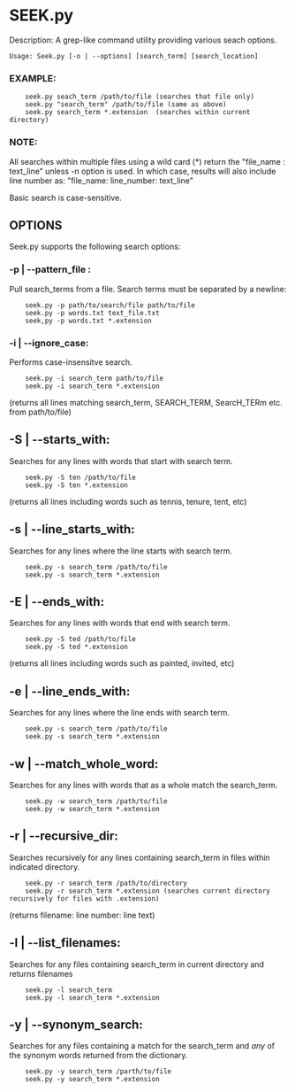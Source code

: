 SEEK.py
=======

Description: A grep-like command utility providing various seach options.

	Usage: Seek.py [-o | --options] [search_term] [search_location]

### EXAMPLE: 
		seek.py seach_term /path/to/file (searches that file only)
		seek.py "search_term" /path/to/file (same as above)
		seek.py search_term *.extension  (searches within current directory)

### NOTE: 

All searches within multiple files using a wild card (*) return the "file_name : text_line" unless -n option is used. In which case, results will also include line number as: "file_name: line_number: text_line"

Basic search is case-sensitive.


OPTIONS
-------

Seek.py supports the following search options:

### -p | --pattern_file :
Pull search_terms from a file. Search terms must be separated by a newline:

		seek.py -p path/to/search/file path/to/file
		seek.py -p words.txt text_file.txt
		seek,py -p words.txt *.extension

### -i | --ignore_case:   
Performs case-insensitve search.
		
		seek.py -i search_term path/to/file
		seek.py -i search_term *.extension
					  
(returns all lines matching search_term, SEARCH_TERM, SearcH_TERm etc. from path/to/file)					  		   

## -S | --starts_with:
Searches for any lines with words that start with search term.

		seek.py -S ten /path/to/file
		seek.py -S ten *.extension

(returns all lines including words such as tennis, tenure, tent, etc)

## -s | --line_starts_with:
Searches for any lines where the line starts with search term.

		seek.py -s search_term /path/to/file
		seek.py -s search_term *.extension

## -E | --ends_with:
Searches for any lines with words that end with search term.

		seek.py -S ted /path/to/file
		seek.py -S ted *.extension

(returns all lines including words such as painted, invited, etc)

## -e | --line_ends_with:
Searches for any lines where the line ends with search term.

		seek.py -s search_term /path/to/file
		seek.py -s search_term *.extension

## -w | --match_whole_word:
Searches for any lines with words that as a whole match the search_term.

		seek.py -w search_term /path/to/file
		seek.py -w search_term *.extension

## -r | --recursive_dir:
Searches recursively for any lines containing search_term in files within indicated directory.

		seek.py -r search_term /path/to/directory
		seek.py -r search_term *.extension (searches current directory recursively for files with .extension)

(returns filename: line number: line text)

## -l | --list_filenames:
Searches for any files containing search_term in current directory and returns filenames

		seek.py -l search_term
		seek.py -l search_term *.extension

## -y | --synonym_search:
Searches for any files containing a match for the search_term and *any* of the synonym words returned from the dictionary.

		seek.py -y search_term /parth/to/file
		seek.py -y search_term *.extension



